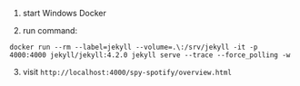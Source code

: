 1. start Windows Docker

2. run command:

```
docker run --rm --label=jekyll --volume=.\:/srv/jekyll -it -p 4000:4000 jekyll/jekyll:4.2.0 jekyll serve --trace --force_polling -w
```

3. visit `http://localhost:4000/spy-spotify/overview.html`
